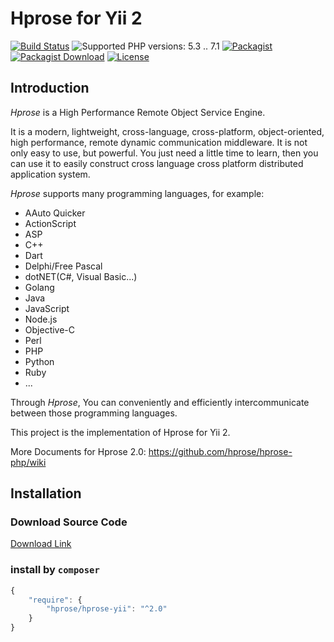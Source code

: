 # Hprose for Yii 2

[![Build Status](https://travis-ci.org/hprose/hprose-yii.svg?branch=master)](https://travis-ci.org/hprose/hprose-yii)
![Supported PHP versions: 5.3 .. 7.1](https://img.shields.io/badge/php-5.3~7.1-blue.svg)
[![Packagist](https://img.shields.io/packagist/v/hprose/hprose-yii.svg)](https://packagist.org/packages/hprose/hprose-yii)
[![Packagist Download](https://img.shields.io/packagist/dm/hprose/hprose-yii.svg)](https://packagist.org/packages/hprose/hprose-yii)
[![License](https://img.shields.io/packagist/l/hprose/hprose-yii.svg)](https://packagist.org/packages/hprose/hprose-yii)

## Introduction

*Hprose* is a High Performance Remote Object Service Engine.

It is a modern, lightweight, cross-language, cross-platform, object-oriented, high performance, remote dynamic communication middleware. It is not only easy to use, but powerful. You just need a little time to learn, then you can use it to easily construct cross language cross platform distributed application system.

*Hprose* supports many programming languages, for example:

* AAuto Quicker
* ActionScript
* ASP
* C++
* Dart
* Delphi/Free Pascal
* dotNET(C#, Visual Basic...)
* Golang
* Java
* JavaScript
* Node.js
* Objective-C
* Perl
* PHP
* Python
* Ruby
* ...

Through *Hprose*, You can conveniently and efficiently intercommunicate between those programming languages.

This project is the implementation of Hprose for Yii 2.

More Documents for Hprose 2.0: https://github.com/hprose/hprose-php/wiki

## Installation

### Download Source Code
[Download Link](https://github.com/hprose/hprose-yii/archive/master.zip)

### install by `composer`
```javascript
{
    "require": {
        "hprose/hprose-yii": "^2.0"
    }
}
```
